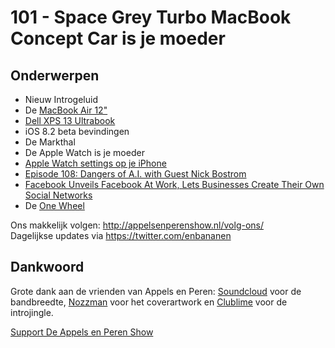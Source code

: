 # 101 - Space Grey Turbo MacBook Concept Car is je moeder

<h2>Onderwerpen</h2>

<ul>
<li>Nieuw Introgeluid</li>
<li>De <a href="http://www.macrumors.com/roundup/retina-macbook-air/" rel="nofollow">MacBook Air 12&quot;</a></li>
<li><a href="http://www.dell.com/us/p/xps-13-9333/pd?oc=fncwp1512h" rel="nofollow">Dell XPS 13 Ultrabook</a></li>
<li>iOS 8.2 beta bevindingen</li>
<li>De Markthal</li>
<li>De Apple Watch is je moeder</li>
<li><a href="http://9to5mac.com/2015/01/13/apple-watch-iphone-companion-app-revealed-with-new-watch-features-monograms/" rel="nofollow">Apple Watch settings op je iPhone</a></li>
<li><a href="http://www.partiallyexaminedlife.com/2015/01/06/ep108-nick-bostrom/" rel="nofollow">Episode 108: Dangers of A.I. with Guest Nick Bostrom</a></li>
<li><a href="http://techcrunch.com/2015/01/14/facebook-at-work-ios-android/" rel="nofollow">Facebook Unveils Facebook At Work, Lets Businesses Create Their Own Social Networks</a></li>
<li>De <a href="http://www.theverge.com/video/2015/1/8/7516307/riding-the-onewheel-at-ces-2015" rel="nofollow">One Wheel</a></li>
</ul>

<p>Ons makkelijk volgen: <a href="http://appelsenperenshow.nl/volg-ons/" rel="nofollow">http://appelsenperenshow.nl/volg-ons/</a><br />
Dagelijkse updates via <a href="https://twitter.com/enbananen" rel="nofollow">https://twitter.com/enbananen</a></p>

<h2>Dankwoord</h2>

<p>Grote dank aan de vrienden van Appels en Peren: <a href="http://soundcloud.com" rel="nofollow">Soundcloud</a> voor de bandbreedte, <a href="http://www.nozzman.com/" rel="nofollow">Nozzman</a> voor het coverartwork en <a href="http://twitter.com/#!/clublime" rel="nofollow">Clublime</a> voor de introjingle.</p><p><a href="https://www.patreon.com/appelsenperenshow" rel="payment">Support De Appels en Peren Show</a></p>